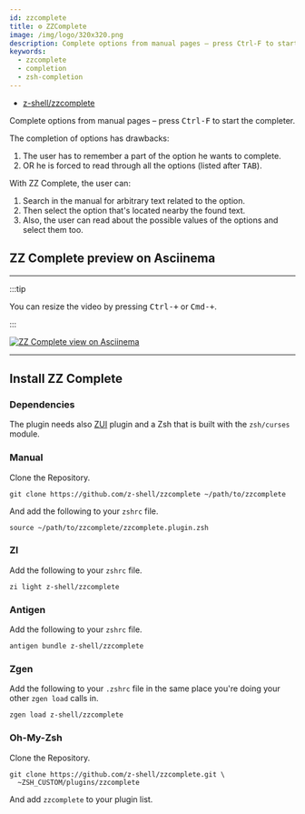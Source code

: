```yaml
---
id: zzcomplete
title: ⚙️ ZZComplete
image: /img/logo/320x320.png
description: Complete options from manual pages – press Ctrl-F to start the completer.
keywords:
  - zzcomplete
  - completion
  - zsh-completion
---
```


<!-- @format -->

- [z-shell/zzcomplete](https://github.com/z-shell/zzcomplete)

Complete options from manual pages – press <kbd>Ctrl-F</kbd> to start the completer.

The completion of options has drawbacks:

1. The user has to remember a part of the option he wants to complete.
2. OR he is forced to read through all the options (listed after <kbd>TAB</kbd>).

With ZZ Complete, the user can:

1. Search in the manual for arbitrary text related to the option.
2. Then select the option that's located nearby the found text.
3. Also, the user can read about the possible values of the options and select them too.

## ZZ Complete preview on Asciinema

---

:::tip

You can resize the video by pressing <kbd>Ctrl-+</kbd> or <kbd>Cmd-+</kbd>.

:::

<a href="https://asciinema.org/a/293365">
  <img className="ScreenView" src="https://asciinema.org/a/293365.svg#center" alt="ZZ Complete view on Asciinema" />
</a>

---

## Install ZZ Complete

### Dependencies

The plugin needs also [ZUI](https://github.com/z-shell/zui) plugin and a Zsh that is built with the `zsh/curses` module.

### Manual

Clone the Repository.

```shell
git clone https://github.com/z-shell/zzcomplete ~/path/to/zzcomplete
```

And add the following to your `zshrc` file.

```shell
source ~/path/to/zzcomplete/zzcomplete.plugin.zsh
```

### ZI

Add the following to your `zshrc` file.

```shell
zi light z-shell/zzcomplete
```

### Antigen

Add the following to your `zshrc` file.

```shell
antigen bundle z-shell/zzcomplete
```

### Zgen

Add the following to your `.zshrc` file in the same place you're doing your other `zgen load` calls in.

```shell
zgen load z-shell/zzcomplete
```

### Oh-My-Zsh

Clone the Repository.

```shell showLineNumbers
git clone https://github.com/z-shell/zzcomplete.git \
  ~ZSH_CUSTOM/plugins/zzcomplete
```

And add `zzcomplete` to your plugin list.
